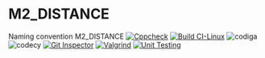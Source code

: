 # M2_DISTANCE
Naming convention M2_DISTANCE
[![Cppcheck](https://github.com/pallavi9019/M2_DISTANCE/actions/workflows/c-cpp2.yml/badge.svg)](https://github.com/pallavi9019/M2_DISTANCE/actions/workflows/c-cpp2.yml)
[![Build CI-Linux](https://github.com/pallavi9019/M2_DISTANCE/actions/workflows/c-cpp.yml/badge.svg)](https://github.com/pallavi9019/M2_DISTANCE/actions/workflows/c-cpp.yml)
![codiga](https://api.codiga.io/project/32953/score/svg)
![codecy](https://api.codiga.io/project/32953/status/svg)
[![Git Inspector](https://github.com/pallavi9019/M2_DISTANCE/actions/workflows/c-cpp1.yml/badge.svg)](https://github.com/pallavi9019/M2_DISTANCE/actions/workflows/c-cpp1.yml)
[![Valgrind](https://github.com/pallavi9019/M2_DISTANCE/actions/workflows/c-cpp4.yml/badge.svg)](https://github.com/pallavi9019/M2_DISTANCE/actions/workflows/c-cpp4.yml)
[![Unit Testing](https://github.com/pallavi9019/M2_DISTANCE/actions/workflows/c-cpp4%20unit.yml/badge.svg)](https://github.com/pallavi9019/M2_DISTANCE/actions/workflows/c-cpp4%20unit.yml)
